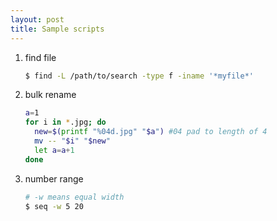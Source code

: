 ```yaml
---
layout: post
title: Sample scripts
---
```


1. find file

    ```bash
    $ find -L /path/to/search -type f -iname '*myfile*'
    ```

2. bulk rename

    ```bash
    a=1
    for i in *.jpg; do
      new=$(printf "%04d.jpg" "$a") #04 pad to length of 4
      mv -- "$i" "$new"
      let a=a+1
    done
    ```

3. number range

    ```bash
    # -w means equal width
    $ seq -w 5 20
    ```
